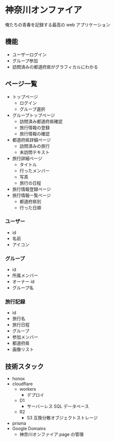 # 神奈川オンファイア

俺たちの青春を記録する最高の web アプリケーション

## 機能

- ユーザーログイン
- グループ参加
- 訪問済みの都道府県がグラフィカルにわかる

## ページ一覧

- トップページ
  - ログイン
  - グループ選択
- グループトップページ
  - 訪問済み都道府県確認
  - 旅行情報の登録
  - 旅行情報の確認
- 都道府県詳細ページ
  - 訪問済みの旅行
  - 未訪問テキスト
- 旅行詳細ページ
  - タイトル
  - 行ったメンバー
  - 写真
  - 旅行の日程
- 旅行情報登録ページ
- 旅行情報一覧ページ
  - 都道府県別
  - 行った日順

### ユーザー

- id
- 名前
- アイコン

### グループ

- id
- 所属メンバー
- オーナー id
- グループ名

### 旅行記録

- id
- 旅行名
- 旅行日程
- グループ
- 参加メンバー
- 都道府県
- 画像リスト

## 技術スタック

- honox
- cloudflare
  - workers
    - デプロイ
  - D1
    - サーバーレス SQL データベース
  - R2
    - S3 互換分散オブジェクトストレージ
- prisma
- Google Domains
  - 神奈川オンファイア.page の管理
